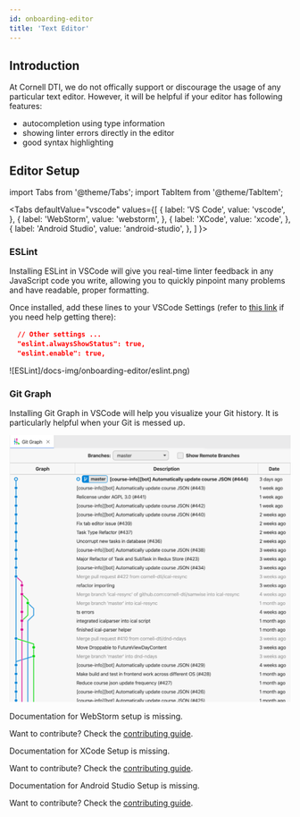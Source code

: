 ```yaml
---
id: onboarding-editor
title: 'Text Editor'
---
```


## Introduction

At Cornell DTI, we do not offically support or discourage the usage of any particular text editor.
However, it will be helpful if your editor has following features:

- autocompletion using type information
- showing linter errors directly in the editor
- good syntax highlighting

## Editor Setup

import Tabs from '@theme/Tabs';
import TabItem from '@theme/TabItem';

<Tabs
defaultValue="vscode"
values={[
{ label: 'VS Code', value: 'vscode', },
{ label: 'WebStorm', value: 'webstorm', },
{ label: 'XCode', value: 'xcode', },
{ label: 'Android Studio', value: 'android-studio', },
]
}>
<TabItem value="vscode">

### ESLint

Installing ESLint in VSCode will give you real-time linter feedback in any JavaScript code you
write, allowing you to quickly pinpoint many problems and have readable, proper formatting.

Once installed, add these lines to your VSCode Settings (refer to
[this link](https://code.visualstudio.com/docs/getstarted/settings) if you need help getting there):

```json
  // Other settings ...
  "eslint.alwaysShowStatus": true,
  "eslint.enable": true,
```

![ESLint]/docs-img/onboarding-editor/eslint.png)

### Git Graph

Installing Git Graph in VSCode will help you visualize your Git history. It is particularly
helpful when your Git is messed up.

![Git Graph](/docs-img/onboarding-editor/git-graph.png)

</TabItem>
<TabItem value="webstorm">

Documentation for WebStorm setup is missing.

Want to contribute? Check the [contributing guide](./getting-started-contributing.md).

</TabItem>
<TabItem value="xcode">

Documentation for XCode Setup is missing.

Want to contribute? Check the [contributing guide](./getting-started-contributing.md).

</TabItem>
<TabItem value="android-studio">

Documentation for Android Studio Setup is missing.

Want to contribute? Check the [contributing guide](./getting-started-contributing.md).

</TabItem>
</Tabs>
